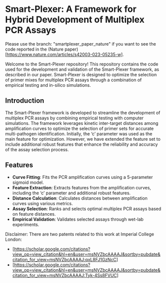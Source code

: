 # Smart-Plexer: A Framework for Hybrid Development of Multiplex PCR Assays

Please use the branch: "smartplexer_paper_nature" if you want to see the code reported in the (Nature paper)[https://www.nature.com/articles/s42003-023-05235-w].

Welcome to the Smart-Plexer repository! This repository contains the code used for the development and validation of the Smart-Plexer framework, as described in our paper. Smart-Plexer is designed to optimize the selection of primer mixes for multiplex PCR assays through a combination of empirical testing and in-silico simulations.

## Introduction

The Smart-Plexer framework is developed to streamline the development of multiplex PCR assays by combining empirical testing with computer simulations. The framework leverages kinetic inter-target distances among amplification curves to optimize the selection of primer sets for accurate multi-pathogen identification. Initially, the ‘c’ parameter was used as the main feature for optimization. However, we have extended the feature set to include additional robust features that enhance the reliability and accuracy of the assay selection process.

## Features

- **Curve Fitting**: Fits the PCR amplification curves using a 5-parameter sigmoid model.
- **Feature Extraction**: Extracts features from the amplification curves, including the ‘c’ parameter and additional robust features.
- **Distance Calculation**: Calculates distances between amplification curves using various metrics.
- **Assay Selection**: Ranks and selects optimal multiplex PCR assays based on feature distances.
- **Empirical Validation**: Validates selected assays through wet-lab experiments.

Disclaimer:
There are two patents related to this work at Imperial College London:
- [https://scholar.google.com/citations?view_op=view_citation&hl=en&user=msNVZbcAAAAJ&sortby=pubdate&citation_for_view=msNVZbcAAAAJ:qxL8FJ1GzNcC]
- [https://scholar.google.com/citations?view_op=view_citation&hl=en&user=msNVZbcAAAAJ&sortby=pubdate&citation_for_view=msNVZbcAAAAJ:Tyk-4Ss8FVUC]
